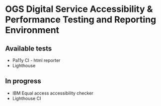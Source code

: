 # OGS Digital Service Accessibility & Performance Testing and Reporting Environment

## Available tests
- Pa11y CI - html reporter
- Lighthouse

## In progress
- IBM Equal access accessibility checker
- Lighthouse CI


